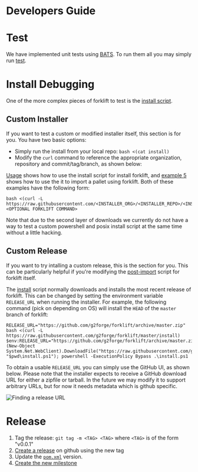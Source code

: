 # Developers Guide

# Test

We have implemented unit tests using [BATS](https://github.com/bats-core/bats-core).
To run them all you may simply run [test](../test).

# Install Debugging

One of the more complex pieces of forklift to test is the [install script](../install).

## Custom Installer

If you want to test a custom or modified installer itself, this section is for you.
You have two basic options:

* Simply run the install from your local repo: `bash <(cat install)`
* Modify the `curl` command to reference the appropriate organization, repository and commit/tag/branch, as shown below:

[Usage](../#usage) shows how to use the install script for install forklift, and [example 5](../#example-5) shows how to use the it to import a pallet using forklift.
Both of these examples have the following form:

```
bash <(curl -L https://raw.githubusercontent.com/<INSTALLER_ORG>/<INSTALLER_REPO>/<INSTALLER_COMMIT>/install) <OPTIONAL FORKLIFT COMMAND>
```

Note that due to the second layer of downloads we currently do not have a way to test a custom powershell and posix install script at the same time without a little hacking.

## Custom Release

If you want to try intalling a custom release, this is the section for you.
This can be particularly helpful if you're modifying the [post-import](../.forklift/post-import) script for forklift itself.

The [install](../install) script normally downloads and installs the most recent release of forklift.
This can be changed by setting the environment variable `RELEASE_URL` when running the installer.
For example, the following command (pick on depending on OS) will install the `HEAD` of the `master` branch of forklift:

```
RELEASE_URL="https://github.com/g2forge/forklift/archive/master.zip" bash <(curl -L https://raw.githubusercontent.com/g2forge/forklift/master/install)
$env:RELEASE_URL="https://github.com/g2forge/forklift/archive/master.zip"; (New-Object System.Net.WebClient).DownloadFile("https://raw.githubusercontent.com/g2forge/forklift/master/install.ps1", "$pwd\install.ps1"); powershell -ExecutionPolicy Bypass .\install.ps1
```

To obtain a usable `RELEASE_URL` you can simply use the GitHub UI, as shown below.
Please note that the installer expects to receive a GitHub download URL for either a zipfile or tarball.
In the future we may modify it to support arbitrary URLs, but for now it needs metadata which is github specific.

![Finding a release URL](images/InstallReleaseURL.png)

# Release

1. Tag the release: `git tag -m <TAG> <TAG>` where `<TAG>` is of the form "v0.0.1"
2. [Create a release](https://github.com/g2forge/forklift/releases/new) on github using the new tag
3. Update the [`pom.xml`](pom.xml) version.
4. [Create the new milestone](https://github.com/g2forge/forklift/milestones/new)
